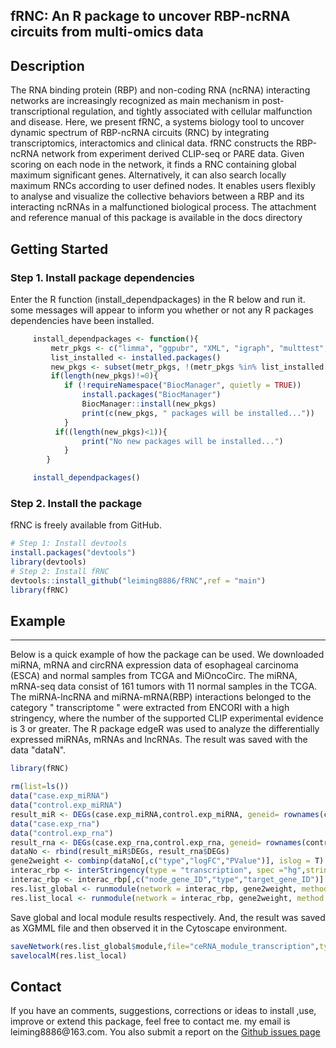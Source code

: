 ## fRNC: An R package to uncover RBP-ncRNA circuits from multi-omics data


## Description

The RNA binding protein (RBP) and non-coding RNA (ncRNA) interacting networks are increasingly recognized as main
mechanism in post-transcriptional regulation, and tightly associated with cellular malfunction and disease. Here,
we present fRNC, a systems biology tool to uncover dynamic spectrum of RBP-ncRNA circuits (RNC) by integrating 
transcriptomics, interactomics and clinical data. fRNC constructs the RBP-ncRNA network from experiment derived
CLIP-seq or PARE data. Given scoring on each node in the network, it finds a RNC containing global maximum significant 
genes. Alternatively, it can also search locally maximum RNCs according to user defined nodes. It enables users flexibly
to analyse and visualize the collective behaviors between a RBP and its interacting ncRNAs in a malfunctioned biological process.
The attachment and reference manual of this package is available in the docs directory 

## Getting Started
### Step 1. Install package dependencies
Enter the R function (install_dependpackages) in the R below and run it. some messages will appear to inform you whether or not any R packages dependencies have been installed.
```R
     install_dependpackages <- function(){
         metr_pkgs <- c("limma", "ggpubr", "XML", "igraph", "multtest","RBGL","edgeR")  
         list_installed <- installed.packages()
         new_pkgs <- subset(metr_pkgs, !(metr_pkgs %in% list_installed[, "Package"])) 
         if(length(new_pkgs)!=0){   
            if (!requireNamespace("BiocManager", quietly = TRUE))
                install.packages("BiocManager")
                BiocManager::install(new_pkgs)
                print(c(new_pkgs, " packages will be installed..."))
            }  
          if((length(new_pkgs)<1)){
                print("No new packages will be installed...")
            }
        }
```
```R
     install_dependpackages()
```
### Step 2. Install the package
fRNC is freely available from GitHub.
```R
# Step 1: Install devtools
install.packages("devtools")
library(devtools)
# Step 2: Install fRNC
devtools::install_github("leiming8886/fRNC",ref = "main")
library(fRNC)
```
## Example
-------
Below is a quick example of how the package can be used.
We downloaded miRNA, mRNA and circRNA expression data of esophageal carcinoma (ESCA) and normal samples from TCGA and MiOncoCirc. 
The miRNA, mRNA-seq data consist of 161 tumors with 11 normal samples in the TCGA. The miRNA-lncRNA and miRNA-mRNA(RBP) interactions 
belonged to the category " transcriptome " were extracted from ENCORI with a high stringency, where the number of the supported CLIP
 experimental evidence is 3 or greater. The R package edgeR was used to analyze the differentially expressed miRNAs, 
 mRNAs and lncRNAs. The result was saved with the data "dataN". 
```R
library(fRNC)

rm(list=ls())
data("case.exp_miRNA")
data("control.exp_miRNA")
result_miR <- DEGs(case.exp_miRNA,control.exp_miRNA, geneid= rownames(control.exp_miRNA), data_type = "RNAseq_counts")
data("case.exp_rna")
data("control.exp_rna")
result_rna <- DEGs(case.exp_rna,control.exp_rna, geneid= rownames(control.exp_rna), data_type = "RNAseq_counts")
dataNo <- rbind(result_miR$DEGs, result_rna$DEGs)
gene2weight <- combinp(dataNo[,c("type","logFC","PValue")], islog = T)
interac_rbp <- interStringency(type = "transcription", spec ="hg",stringency = "high")
interac_rbp <- interac_rbp[,c("node_gene_ID","type","target_gene_ID")]
res.list_global <- runmodule(network = interac_rbp, gene2weight, method = "global", FDR = 1e-10)
res.list_local <- runmodule(network = interac_rbp, gene2weight, method = "local", maxsize=15, seletN = c("MIMAT0000089") )

```
Save global and local module results respectively. And, the result was saved as XGMML file and then observed it in the Cytoscape environment.
```R
saveNetwork(res.list_global$module,file="ceRNA_module_transcription",type = "XGMML")
savelocalM(res.list_local)
```

## Contact
If you have an comments, suggestions, corrections or ideas to install ,use, improve or extend this package, feel free to contact me. 
my email is leiming8886\@163.com. You also submit a report on the  [Github issues page](https://github.com/leiming8886/fRNC/issues)